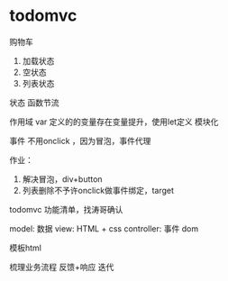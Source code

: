 # todomvc
购物车
1. 加载状态
2. 空状态
3. 列表状态

状态
  函数节流

作用域
  var 定义的的变量存在变量提升，使用let定义
  模块化

事件
  不用onclick ，因为冒泡，事件代理

作业：
1. 解决冒泡，div+button
2. 列表删除不予许onclick做事件绑定，target

todomvc
  功能清单，找涛哥确认

model: 数据
view: HTML + css
controller: 事件 dom

模板html 

梳理业务流程
反馈+响应 迭代



